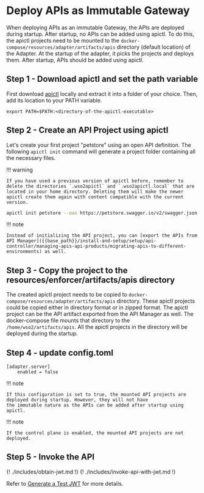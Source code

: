 # Deploy APIs as Immutable Gateway

When deploying APIs as an immutable Gateway, the APIs are deployed during startup. After startup, no APIs can be added using apictl. 
To do this, the apictl projects need to be mounted to the `docker-compose/resources/adapter/artifacts/apis` directory 
(default location) of the Adapter. 
At the startup of the adapter, it picks the projects and deploys them. After startup, APIs should be added using apictl.


## Step 1 - Download apictl and set the path variable 

First download [apictl](https://github.com/wso2/product-apim-tooling/releases) locally and extract it into a folder of your choice. Then, add its location to your PATH variable.

```
export PATH=$PATH:<directory-of-the-apictl-executable>
```

## Step 2 - Create an API Project using apictl

Let's create your first project "petstore" using an open API definition. The following `apictl init` command will generate a project folder containing all the necessary files.

!!! warning

    If you have used a previous version of apictl before, remember to delete the directories `.wso2apictl` and `.wso2apictl.local` that are located in your home directory. Deleting them will make the newer apictl create them again with content compatible with the current version.

``` bash
apictl init petstore --oas https://petstore.swagger.io/v2/swagger.json
```

!!! note

    Instead of initializing the API project, you can [export the APIs from API Manager]({{base_path}}/install-and-setup/setup/api-controller/managing-apis-api-products/migrating-apis-to-different-environments) as well.

## Step 3 - Copy the project to the resources/enforcer/artifacts/apis directory

The created apictl project needs to be copied to `docker-compose/resources/adapter/artifacts/apis` directory. These
apictl projects could be copied either in directory format or in zipped format. 
The apictl project can be the API artifact exported from the API Manager as well. 
The docker-compose file mounts that directory to the `/home/wso2/artifacts/apis`. 
All the apictl projects in the directory will be deployed during the startup. 


## Step 4 - update config.toml

```
[adapter.server]
    enabled = false
```

!!! note

    If this configuration is set to true, the mounted API projects are deployed during startup. However, they will not have
    the immutable nature as the APIs can be added after startup using apictl.

!!! note

    If the control plane is enabled, the mounted API projects are not deployed.    


##  Step 5 - Invoke the API
{! ./includes/obtain-jwt.md !}
{! ./includes/invoke-api-with-jwt.md !}

<!-- brought the following here because the path becomes relative when included in the includes folder -->
Refer to [Generate a Test JWT]({{base_path}}/deploy-and-publish/deploy-on-gateway/choreo-connect/security/generate-a-test-jwt) for more details.